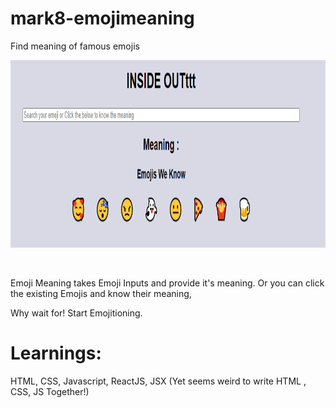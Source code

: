# mark8-emojimeaning
 Find meaning of famous emojis

 <p align="center">
  <a href="https://ri2qgu.csb.app/">
    <img src="/Emoji_Meaning.PNG" height="300px">
  </a>
</p>

&nbsp;

Emoji Meaning takes Emoji Inputs and provide it's meaning.
Or you can click the existing Emojis and know their meaning,

Why wait for! Start Emojitioning.

# Learnings:
HTML, CSS, Javascript, ReactJS, JSX (Yet seems weird to write HTML , CSS, JS Together!)



